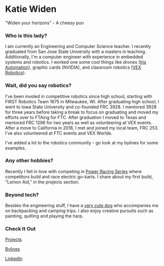 # Katie Widen
"Widen your horizons" - A cheesy pun

### Who is this lady?
I am currently an Engineering and Computer Science teacher. I recently graduated from San Jose State University with a masters in teaching. Additionally, I'm a computer engineer with experience in embedded systems and robotics. I worked one some cool things like drones ([Iris Automation](https://www.irisonboard.com/)), graphic cards (NVIDIA), and classroom robotics ([VEX Robotics](https://www.vexrobotics.com/)).


### Wait, did you say robotics?
I've been involed in competitive robotics since high school, starting with FIRST Robotics Team 1675 in Milwaukee, WI. After graduating high school, I went to Iowa State University and co-founded FRC 3928. I mentored 3928 for three years before taking a break to focus on graduating and moved my efforts over to FTAing for FTC. After graduation I moved to Texas and mentored FRC 1296 for two years as well as volunteering at VEX events. After a move to California in 2018, I met and joined my local team, FRC 253. I've also volunteered at FTC events and VEX Worlds. 

I've added a lot to the robotics community - go look at my bylines for some examples.

### Any other hobbies?
Recently I fell in love with competing in [Power Racing Series](http://www.powerracingseries.org/) where competitors build and race electric go-karts. I share about my first build, "Lemon Aid," in the projects section.

### Beyond tech?
Besides the engineering stuff, I have a [very cute dog](https://www.instagram.com/gatsbypaws/) who accompanies me on backpacking and camping trips. I also enjoy creative pursuits such as painting, quilting and playing the harp.


### Check It Out
<!-- [Resume](Resume_.pdf) -->

[Projects](projects.md)

[Bylines](bylines.md)

[LinkedIn](https://www.linkedin.com/in/kwiden)
